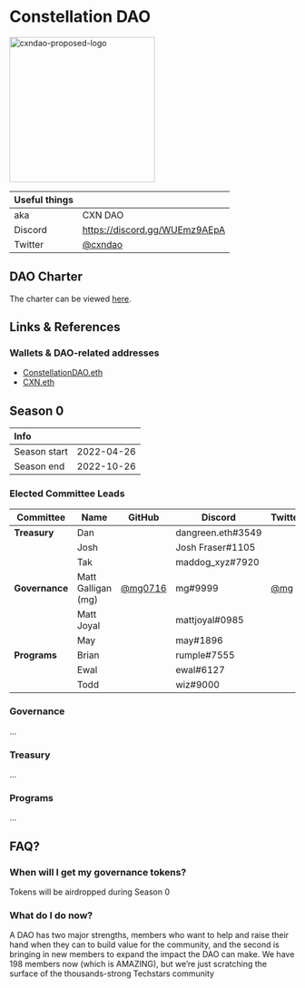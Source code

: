 # Constellation DAO

<img width="256" alt="cxndao-proposed-logo" src="https://user-images.githubusercontent.com/25037981/165946709-c73594c3-153e-4f15-ab89-f2ff3af4cf0e.png">

| Useful things |                                 |
|---------------|---------------------------------|
| aka           | CXN DAO                         |
| Discord       | https://discord.gg/WUEmz9AEpA |
| Twitter       | [@cxndao](https://twitter.com)  |

## DAO Charter

The charter can be viewed [here](https://docs.google.com/document/d/1sCsD-QiLkXr5_uL-bL4h0PhTFoPCC6dnSbMBuKBr3OM/view#).

## Links & References

### Wallets & DAO-related addresses

- [ConstellationDAO.eth](https://etherscan.io/address/constellationdao.eth)
- [CXN.eth](https://etherscan.io/address/cxn.eth)

## Season 0

| Info         |            |
|:-------------|------------|
| Season start | 2022-04-26 |
| Season end   | 2022-10-26 |

### Elected Committee Leads

| Committee      | Name               | GitHub                    | Discord           | Twitter |
|----------------|--------------------|---------------------------|-------------------|---------|
| **Treasury**   | Dan                |                           | dangreen.eth#3549 |         |
|                | Josh               |                           | Josh Fraser#1105  |         |
|                | Tak                |                           | maddog_xyz#7920   |         |
| **Governance** | Matt Galligan (mg) | [@mg0716](https://github.com/mg0716) | mg#9999           | [@mg](https://twitter.com/mg)     |
|                | Matt Joyal         |                           | mattjoyal#0985    |         |
|                | May                |                           | may#1896          |         |
| **Programs**   | Brian              |                           | rumple#7555       |         |
|                | Ewal               |                           | ewal#6127         |         |
|                | Todd               |                           | wiz#9000          |         |

### Governance

…

### Treasury

…

### Programs

…

## FAQ?

### When will I get my governance tokens?

Tokens will be airdropped during Season 0

### What do I do now?

A DAO has two major strengths, members who want to help and raise their hand when they can to build value for the community, and the second is bringing in new members to expand the impact the DAO can make. We have 198 members now (which is AMAZING), but we’re just scratching the surface of the thousands-strong Techstars community
